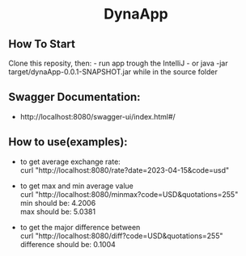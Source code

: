 <h1 align="center">DynaApp </h1>


## How To Start
  Clone this reposity, then:
    - run app trough the IntelliJ
    - or java -jar target/dynaApp-0.0.1-SNAPSHOT.jar while in the source folder

## Swagger Documentation:
 - http://localhost:8080/swagger-ui/index.html#/
 
## How to use(examples):
  - to get average exchange rate:<br>
  curl "http://localhost:8080/rate?date=2023-04-15&code=usd"
  
  - to get max and min average value<br>
    curl "http://localhost:8080/minmax?code=USD&quotations=255"<br>
    min should be: 4.2006<br>
    max should be: 5.0381
  
  - to get the major difference between<br>
    curl "http://localhost:8080/diff?code=USD&quotations=255"<br>
    difference should be: 0.1004
